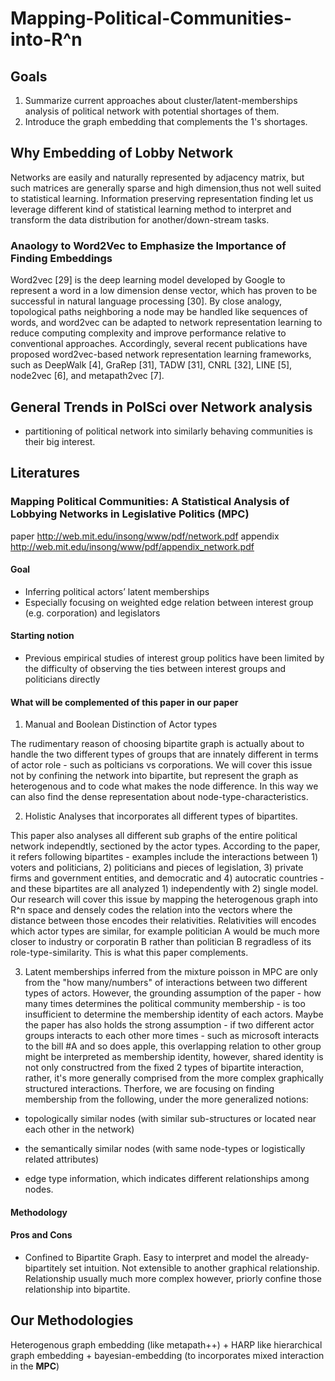 # Mapping-Political-Communities-into-R^n
## Goals 
1. Summarize current approaches about cluster/latent-memberships analysis of political network with potential shortages of them. 
2. Introduce the graph embedding that complements the 1's shortages.

## Why Embedding of Lobby Network
Networks are easily and naturally represented by adjacency matrix, but such matrices are generally sparse and
high dimension,thus not well suited to statistical learning. Information preserving representation finding let us leverage different kind of statistical learning method to interpret and transform the data distribution for another/down-stream tasks.

### Anaology to Word2Vec to Emphasize the Importance of Finding Embeddings
Word2vec [29] is the deep learning
model developed by Google to represent a word in a
low dimension dense vector, which has proven to be
successful in natural language processing [30]. By close
analogy, topological paths neighboring a node may be
handled like sequences of words, and word2vec can be
adapted to network representation learning to reduce
computing complexity and improve performance relative
to conventional approaches. Accordingly, several recent
publications have proposed word2vec-based network representation learning frameworks, such as DeepWalk [4],
GraRep [31], TADW [31], CNRL [32], LINE [5], node2vec
[6], and metapath2vec [7].

## General Trends in PolSci over Network analysis
- partitioning of political network into similarly behaving communities is their big interest.

## Literatures
### Mapping Political Communities: A Statistical Analysis of Lobbying Networks in Legislative Politics (MPC)
paper http://web.mit.edu/insong/www/pdf/network.pdf
appendix http://web.mit.edu/insong/www/pdf/appendix_network.pdf

#### Goal
- Inferring political actors’ latent memberships
- Especially focusing on weighted edge relation between interest group (e.g. corporation) and legislators
#### Starting notion
- Previous empirical studies of interest group politics have been limited by the difficulty of observing the ties between interest groups and politicians directly

#### What will be complemented of this paper in our paper
1. Manual and Boolean Distinction of Actor types

The rudimentary reason of choosing bipartite graph is actually about to handle the two different types of groups that are innately different in terms of actor role - such as polticians vs corporations. We will cover this issue not by confining the network into bipartite, but represent the graph as heterogenous and to code what makes the node difference. In this way we can also find the dense representation about node-type-characteristics. 

2. Holistic Analyses that incorporates all different types of bipartites.

This paper also analyses all different sub graphs of the entire political network independtly, sectioned by the actor types.
According to the paper, it refers following bipartites - examples include the interactions between 1) voters and politicians,
2) politicians and pieces of legislation, 3) private firms and government entities, and democratic and
4) autocratic countries - and these bipartites are all analyzed 1) independently with 2) single model. Our research will cover this issue by mapping the heterogenous graph into R^n space and densely codes the relation into the vectors where the distance between those encodes their relativities. Relativities will encodes which actor types are similar, for example politician A would be much more closer to industry or corporatin B rather than politician B regradless of its role-type-similarity. This is what this paper complements.

3. Latent memberships inferred from the mixture poisson in MPC are only from the "how many/numbers" of interactions between two different types of actors. However, the grounding assumption of the paper - how many times determines the political community membership - is too insufficient to determine the membership identity of each actors. Maybe the paper has also holds the strong assumption - if two different actor groups interacts to each other more times - such as microsoft interacts to the bill #A and so does apple, this overlapping relation to other group might be interpreted as membership identity, however, shared identity is not only constructred from the fixed 2 types of bipartite interaction, rather, it's more generally comprised from the more complex graphically structured interactions. Therfore, we are focusing on finding membership from the following, under the more generalized notions:

  - topologically similar nodes (with similar sub-structures or located near each other in the network)
  
  - the semantically similar nodes (with same node-types or logistically related attributes)
  
  - edge type information, which indicates different relationships among nodes.


#### Methodology
  
#### Pros and Cons
- Confined to Bipartite Graph. Easy to interpret and model the already-bipartitely set intuition. Not extensible to another graphical relationship. Relationship usually much more complex however, priorly confine those relationship into bipartite. 

## Our Methodologies
Heterogenous graph embedding (like metapath++) + HARP like hierarchical graph embedding + bayesian-embedding (to incorporates mixed interaction in the **MPC**)
